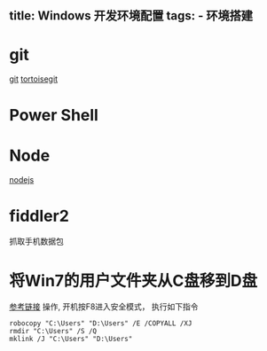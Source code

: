 title: Windows 开发环境配置
tags: 
    -   环境搭建
---

# git 
[git](https://git-scm.com)
[tortoisegit](https://tortoisegit.org/)
# Power Shell
# Node
[nodejs](https://nodejs.org/zh-cn/)

# fiddler2
抓取手机数据包

# 将Win7的用户文件夹从C盘移到D盘
[参考链接](https://zhidao.baidu.com/question/576103899.html)
操作, 开机按F8进入安全模式， 执行如下指令
```
robocopy "C:\Users" "D:\Users" /E /COPYALL /XJ
rmdir "C:\Users" /S /Q
mklink /J "C:\Users" "D:\Users"
```